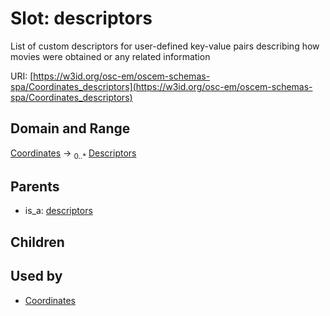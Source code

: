 
# Slot: descriptors

List of custom descriptors for user-defined key-value pairs describing how movies were obtained or any related information

URI: [https://w3id.org/osc-em/oscem-schemas-spa/Coordinates_descriptors](https://w3id.org/osc-em/oscem-schemas-spa/Coordinates_descriptors)


## Domain and Range

[Coordinates](Coordinates.md) &#8594;  <sub>0..\*</sub> [Descriptors](Descriptors.md)

## Parents

 *  is_a: [descriptors](descriptors.md)

## Children


## Used by

 * [Coordinates](Coordinates.md)
